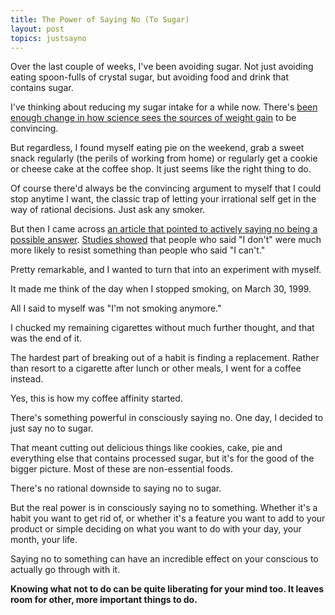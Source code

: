```yaml
---
title: The Power of Saying No (To Sugar)
layout: post
topics: justsayno
---
```

Over the last couple of weeks, I've been avoiding sugar. Not just avoiding
eating spoon-fulls of crystal sugar, but avoiding food and drink that contains
sugar.

I've thinking about reducing my sugar intake for a while now. There's [been
enough change in how science sees the sources of weight
gain](http://mobile.nytimes.com/2014/06/11/opinion/what-causes-weight-gain.html)
to be convincing.

But regardless, I found myself eating pie on the weekend, grab a sweet snack
regularly (the perils of working from home) or regularly get a cookie or cheese
cake at the coffee shop. It just seems like the right thing to do.

Of course there'd always be the convincing argument to myself that I could stop
anytime I want, the classic trap of letting your irrational self get in the way
of rational decisions. Just ask any smoker.

But then I came across [an article that pointed to actively saying no being a
possible
answer](https://medium.com/@cammipham/7-things-you-need-to-stop-doing-to-be-more-productive-backed-by-science-a988c17383a6).
[Studies
showed](http://www.jstor.org/discover/10.1086/663212?uid=2&uid=4&sid=21103851959041)
that people who said "I don't" were much more likely to resist something than
people who said "I can't."

Pretty remarkable, and I wanted to turn that into an experiment with myself.

It made me think of the day when I stopped smoking, on March 30, 1999.

All I said to myself was "I'm not smoking anymore."

I chucked my remaining cigarettes without much further thought, and that was the
end of it.

The hardest part of breaking out of a habit is finding a replacement. Rather
than resort to a cigarette after lunch or other meals, I went for a coffee
instead.

Yes, this is how my coffee affinity started.

There's something powerful in consciously saying no. One day, I decided to just
say no to sugar.

That meant cutting out delicious things like cookies, cake, pie and everything
else that contains processed sugar, but it's for the good of the bigger picture.
Most of these are non-essential foods.

There's no rational downside to saying no to sugar.

But the real power is in consciously saying no to something. Whether it's a
habit you want to get rid of, or whether it's a feature you want to add to
your product or simple deciding on what you want to do with your day, your
month, your life.

Saying no to something can have an incredible effect on your conscious to
actually go through with it.

**Knowing what not to do can be quite liberating for your mind too. It leaves
room for other, more important things to do.**
